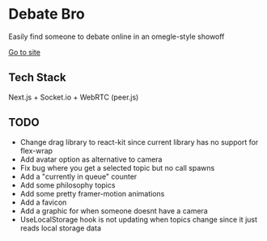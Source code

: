 # Debate Bro

Easily find someone to debate online in an omegle-style showoff

[Go to site](https://debate-bro.com/)

## Tech Stack

Next.js + Socket.io + WebRTC (peer.js)

## TODO
* Change drag library to react-kit since current library has no support for flex-wrap
* Add avatar option as alternative to camera
* Fix bug where you get a selected topic but no call spawns
* Add a "currently in queue" counter
* Add some philosophy topics
* Add some pretty framer-motion animations
* Add a favicon
* Add a graphic for when someone doesnt have a camera
* UseLocalStorage hook is not updating when topics change since it just reads local storage data
